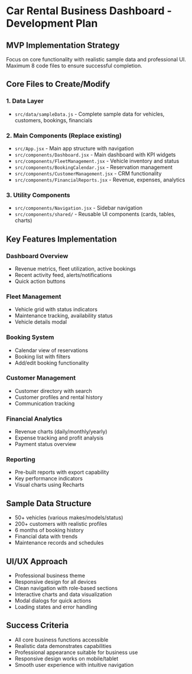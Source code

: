 # Car Rental Business Dashboard - Development Plan

## MVP Implementation Strategy
Focus on core functionality with realistic sample data and professional UI. Maximum 8 code files to ensure successful completion.

## Core Files to Create/Modify

### 1. Data Layer
- `src/data/sampleData.js` - Complete sample data for vehicles, customers, bookings, financials

### 2. Main Components (Replace existing)
- `src/App.jsx` - Main app structure with navigation
- `src/components/Dashboard.jsx` - Main dashboard with KPI widgets
- `src/components/FleetManagement.jsx` - Vehicle inventory and status
- `src/components/BookingCalendar.jsx` - Reservation management
- `src/components/CustomerManagement.jsx` - CRM functionality
- `src/components/FinancialReports.jsx` - Revenue, expenses, analytics

### 3. Utility Components
- `src/components/Navigation.jsx` - Sidebar navigation
- `src/components/shared/` - Reusable UI components (cards, tables, charts)

## Key Features Implementation

### Dashboard Overview
- Revenue metrics, fleet utilization, active bookings
- Recent activity feed, alerts/notifications
- Quick action buttons

### Fleet Management
- Vehicle grid with status indicators
- Maintenance tracking, availability status
- Vehicle details modal

### Booking System  
- Calendar view of reservations
- Booking list with filters
- Add/edit booking functionality

### Customer Management
- Customer directory with search
- Customer profiles and rental history
- Communication tracking

### Financial Analytics
- Revenue charts (daily/monthly/yearly)
- Expense tracking and profit analysis
- Payment status overview

### Reporting
- Pre-built reports with export capability
- Key performance indicators
- Visual charts using Recharts

## Sample Data Structure
- 50+ vehicles (various makes/models/status)
- 200+ customers with realistic profiles
- 6 months of booking history
- Financial data with trends
- Maintenance records and schedules

## UI/UX Approach
- Professional business theme
- Responsive design for all devices
- Clean navigation with role-based sections
- Interactive charts and data visualization
- Modal dialogs for quick actions
- Loading states and error handling

## Success Criteria
- All core business functions accessible
- Realistic data demonstrates capabilities
- Professional appearance suitable for business use
- Responsive design works on mobile/tablet
- Smooth user experience with intuitive navigation